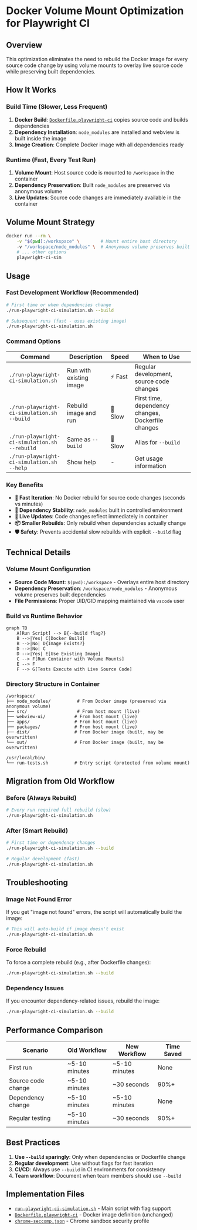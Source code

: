 # Docker Volume Mount Optimization for Playwright CI

## Overview

This optimization eliminates the need to rebuild the Docker image for every source code change by using volume mounts to overlay live source code while preserving built dependencies.

## How It Works

### Build Time (Slower, Less Frequent)

1. **Docker Build**: [`Dockerfile.playwright-ci`](../Dockerfile.playwright-ci) copies source code and builds dependencies
2. **Dependency Installation**: `node_modules` are installed and webview is built inside the image
3. **Image Creation**: Complete Docker image with all dependencies ready

### Runtime (Fast, Every Test Run)

1. **Volume Mount**: Host source code is mounted to `/workspace` in the container
2. **Dependency Preservation**: Built `node_modules` are preserved via anonymous volume
3. **Live Updates**: Source code changes are immediately available in the container

## Volume Mount Strategy

```bash
docker run --rm \
    -v "$(pwd):/workspace" \        # Mount entire host directory
    -v "/workspace/node_modules" \  # Anonymous volume preserves built dependencies
    # ... other options
    playwright-ci-sim
```

## Usage

### Fast Development Workflow (Recommended)

```bash
# First time or when dependencies change
./run-playwright-ci-simulation.sh --build

# Subsequent runs (fast - uses existing image)
./run-playwright-ci-simulation.sh
```

### Command Options

| Command                                       | Description             | Speed   | When to Use                                        |
| --------------------------------------------- | ----------------------- | ------- | -------------------------------------------------- |
| `./run-playwright-ci-simulation.sh`           | Run with existing image | ⚡ Fast | Regular development, source code changes           |
| `./run-playwright-ci-simulation.sh --build`   | Rebuild image and run   | 🐌 Slow | First time, dependency changes, Dockerfile changes |
| `./run-playwright-ci-simulation.sh --rebuild` | Same as `--build`       | 🐌 Slow | Alias for `--build`                                |
| `./run-playwright-ci-simulation.sh --help`    | Show help               | -       | Get usage information                              |

### Key Benefits

- **🚀 Fast Iteration**: No Docker rebuild for source code changes (seconds vs minutes)
- **💾 Dependency Stability**: `node_modules` built in controlled environment
- **🔄 Live Updates**: Code changes reflect immediately in container
- **📦 Smaller Rebuilds**: Only rebuild when dependencies actually change
- **🛡️ Safety**: Prevents accidental slow rebuilds with explicit `--build` flag

## Technical Details

### Volume Mount Configuration

- **Source Code Mount**: `$(pwd):/workspace` - Overlays entire host directory
- **Dependency Preservation**: `/workspace/node_modules` - Anonymous volume preserves built dependencies
- **File Permissions**: Proper UID/GID mapping maintained via `vscode` user

### Build vs Runtime Behavior

```mermaid
graph TB
    A[Run Script] --> B{--build flag?}
    B -->|Yes| C[Docker Build]
    B -->|No| D{Image Exists?}
    D -->|No| C
    D -->|Yes| E[Use Existing Image]
    C --> F[Run Container with Volume Mounts]
    E --> F
    F --> G[Tests Execute with Live Source Code]
```

### Directory Structure in Container

```
/workspace/
├── node_modules/          # From Docker image (preserved via anonymous volume)
├── src/                   # From host mount (live)
├── webview-ui/           # From host mount (live)
├── apps/                 # From host mount (live)
├── packages/             # From host mount (live)
├── dist/                 # From Docker image (built, may be overwritten)
└── out/                  # From Docker image (built, may be overwritten)

/usr/local/bin/
└── run-tests.sh          # Entry script (protected from volume mount)
```

## Migration from Old Workflow

### Before (Always Rebuild)

```bash
# Every run required full rebuild (slow)
./run-playwright-ci-simulation.sh
```

### After (Smart Rebuild)

```bash
# First time or dependency changes
./run-playwright-ci-simulation.sh --build

# Regular development (fast)
./run-playwright-ci-simulation.sh
```

## Troubleshooting

### Image Not Found Error

If you get "image not found" errors, the script will automatically build the image:

```bash
# This will auto-build if image doesn't exist
./run-playwright-ci-simulation.sh
```

### Force Rebuild

To force a complete rebuild (e.g., after Dockerfile changes):

```bash
./run-playwright-ci-simulation.sh --build
```

### Dependency Issues

If you encounter dependency-related issues, rebuild the image:

```bash
./run-playwright-ci-simulation.sh --build
```

## Performance Comparison

| Scenario           | Old Workflow  | New Workflow  | Time Saved |
| ------------------ | ------------- | ------------- | ---------- |
| First run          | ~5-10 minutes | ~5-10 minutes | None       |
| Source code change | ~5-10 minutes | ~30 seconds   | 90%+       |
| Dependency change  | ~5-10 minutes | ~5-10 minutes | None       |
| Regular testing    | ~5-10 minutes | ~30 seconds   | 90%+       |

## Best Practices

1. **Use `--build` sparingly**: Only when dependencies or Dockerfile change
2. **Regular development**: Use without flags for fast iteration
3. **CI/CD**: Always use `--build` in CI environments for consistency
4. **Team workflow**: Document when team members should use `--build`

## Implementation Files

- [`run-playwright-ci-simulation.sh`](../run-playwright-ci-simulation.sh) - Main script with flag support
- [`Dockerfile.playwright-ci`](../Dockerfile.playwright-ci) - Docker image definition (unchanged)
- [`chrome-seccomp.json`](../chrome-seccomp.json) - Chrome sandbox security profile
